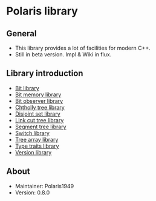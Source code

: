 # Polaris library

## General
- This library provides a lot of facilities for modern C++.
- Still in beta version. Impl & Wiki in flux.

## Library introduction
- [Bit library](bit)
- [Bit memory library](bit-memory)
- [Bit observer library](bit-observer)
- [Chtholly tree library](chtholly-tree)
- [Disjoint set library](disjoint-set)
- [Link cut tree library](link-cut-tree)
- [Segment tree library](segment-tree)
- [Switch library](switch)
- [Tree array library](tree-array)
- [Type traits library](type-traits)
- [Version library](version)

## About
- Maintainer: Polaris1949
- Version: 0.8.0
